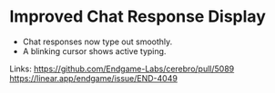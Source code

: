 # Improved Chat Response Display

- Chat responses now type out smoothly.
- A blinking cursor shows active typing.

Links:
https://github.com/Endgame-Labs/cerebro/pull/5089
https://linear.app/endgame/issue/END-4049
